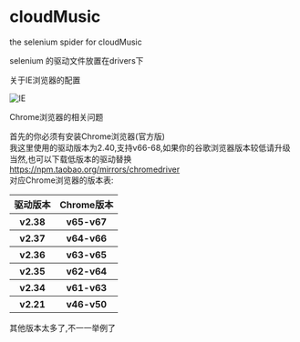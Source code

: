 # cloudMusic
the selenium spider for cloudMusic

selenium 的驱动文件放置在drivers下

关于IE浏览器的配置

![IE](https://upload-images.jianshu.io/upload_images/6213878-d45123a4cb1c2ab6.png?imageMogr2/auto-orient/strip%7CimageView2/2/w/386)

Chrome浏览器的相关问题

首先的你必须有安装Chrome浏览器(官方版)<br>
我这里使用的驱动版本为2.40,支持v66-68,如果你的谷歌浏览器版本较低请升级<br>
当然,也可以下载低版本的驱动替换 https://npm.taobao.org/mirrors/chromedriver<br>
对应Chrome浏览器的版本表:<br>
<table>
    <tr>
        <th>驱动版本</th>
        <th>Chrome版本</th>
    </tr>
    <tr>
        <th>v2.38</th>
        <th>v65-v67</th>
    </tr>
    <tr>
        <th>v2.37</th>
        <th>v64-v66</th>
    </tr>
    <tr>
        <th>v2.36</th>
        <th>v63-v65</th>
    </tr>
    <tr>
        <th>v2.35</th>
        <th>v62-v64</th>
    </tr>
    <tr>
        <th>v2.34</th>
        <th>v61-v63</th>
    </tr>
    <tr>
        <th>v2.21</th>
        <th>v46-v50</th>
    </tr>
</table>
其他版本太多了,不一一举例了

